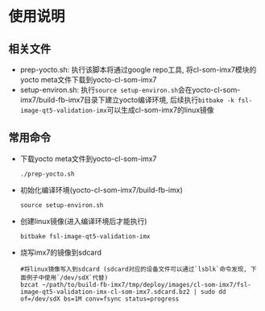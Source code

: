 # 使用说明
## 相关文件
  * prep-yocto.sh: 执行该脚本将通过google repo工具, 将cl-som-imx7模块的yocto meta文件下载到yocto-cl-som-imx7
  * setup-environ.sh: 执行`source setup-environ.sh`会在yocto-cl-som-imx7/build-fb-imx7目录下建立yocto编译环境, 后续执行`bitbake -k fsl-image-qt5-validation-imx`可以生成cl-som-imx7的linux镜像

## 常用命令
  * 下载yocto meta文件到yocto-cl-som-imx7
    ```
    ./prep-yocto.sh
    ```

  * 初始化编译环境(yocto-cl-som-imx7/build-fb-imx)
    ```
    source setup-environ.sh
    ```

  * 创建linux镜像(进入编译环境后才能执行)
    ```
    bitbake fsl-image-qt5-validation-imx
    ```
  * 烧写imx7的镜像到sdcard
    ```
    #将linux镜像写入到sdcard (sdcard对应的设备文件可以通过`lsblk`命令发现, 下面例子中使用`/dev/sdX`代替)
    bzcat ~/path/to/build-fb-imx7/tmp/deploy/images/cl-som-imx7/fsl-image-qt5-validation-imx-cl-som-imx7.sdcard.bz2 | sudo dd of=/dev/sdX bs=1M conv=fsync status=progress
    ```

